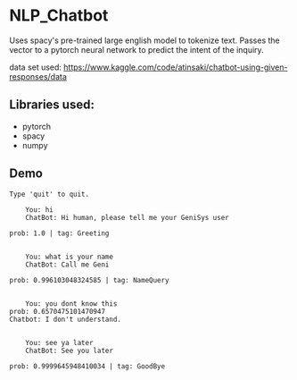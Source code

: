 # NLP_Chatbot

Uses spacy's pre-trained large english model to tokenize text. Passes the vector to a pytorch neural network to predict the intent of the inquiry.

data set used: https://www.kaggle.com/code/atinsaki/chatbot-using-given-responses/data

## Libraries used:

- pytorch
- spacy
- numpy

## Demo

```
Type 'quit' to quit.

	You: hi
	ChatBot: Hi human, please tell me your GeniSys user

prob: 1.0 | tag: Greeting


	You: what is your name
	ChatBot: Call me Geni

prob: 0.996103048324585 | tag: NameQuery


	You: you dont know this
prob: 0.6570475101470947
Chatbot: I don't understand.


	You: see ya later
	ChatBot: See you later

prob: 0.9999645948410034 | tag: GoodBye
```
